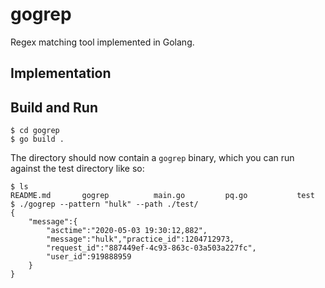 # gogrep
Regex matching tool implemented in Golang.

## Implementation


## Build and Run
```
$ cd gogrep
$ go build .
```
The directory should now contain a `gogrep` binary, which you can run against the test directory like so:
```
$ ls 
README.md       gogrep          main.go         pq.go           test
$ ./gogrep --pattern "hulk" --path ./test/
{
    "message":{
        "asctime":"2020-05-03 19:30:12,882",
        "message":"hulk","practice_id":1204712973,
        "request_id":"887449ef-4c93-863c-03a503a227fc",
        "user_id":919888959
    }
}
```
